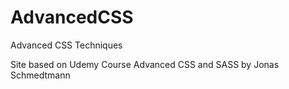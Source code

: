 # AdvancedCSS
Advanced CSS Techniques

Site based on Udemy Course Advanced CSS and SASS by Jonas Schmedtmann
